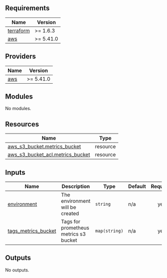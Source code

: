 ## Requirements

| Name | Version |
|------|---------|
| <a name="requirement_terraform"></a> [terraform](#requirement\_terraform) | >= 1.6.3 |
| <a name="requirement_aws"></a> [aws](#requirement\_aws) | >= 5.41.0 |

## Providers

| Name | Version |
|------|---------|
| <a name="provider_aws"></a> [aws](#provider\_aws) | >= 5.41.0 |

## Modules

No modules.

## Resources

| Name | Type |
|------|------|
| [aws_s3_bucket.metrics_bucket](https://registry.terraform.io/providers/hashicorp/aws/latest/docs/resources/s3_bucket) | resource |
| [aws_s3_bucket_acl.metrics_bucket](https://registry.terraform.io/providers/hashicorp/aws/latest/docs/resources/s3_bucket_acl) | resource |

## Inputs

| Name | Description | Type | Default | Required |
|------|-------------|------|---------|:--------:|
| <a name="input_environment"></a> [environment](#input\_environment) | The environment will be created | `string` | n/a | yes |
| <a name="input_tags_metrics_bucket"></a> [tags\_metrics\_bucket](#input\_tags\_metrics\_bucket) | Tags for prometheus metrics s3 bucket | `map(string)` | n/a | yes |

## Outputs

No outputs.
